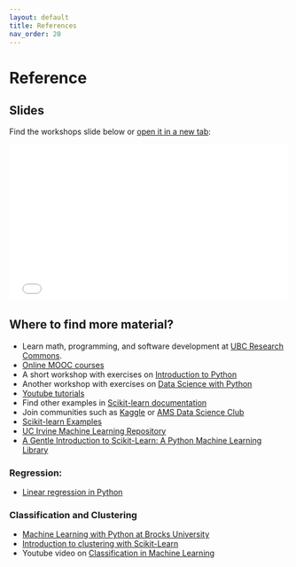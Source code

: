 ```yaml
---
layout: default
title: References
nav_order: 20
---
```


# Reference

## Slides

Find the workshops slide below or <a href="slides/introduction.html" target="_blank">open it in a new tab</a>:

<div style="overflow: hidden;
  padding-top: 56.25%;
  position: relative">
  <iframe src="slides/introduction.html" title="demo embedded slide deck" scrolling="no" frameborder="0"
    style="border: 0;
   height: 100%;
   left: 0;
   position: absolute;
   top: 0;
   width: 100%;">
   <p>Your browser does not support iframes.</p>
 </iframe>
</div>

## Where to find more material?

* Learn math, programming, and software development at [UBC Research Commons](https://ubc-library-rc.github.io/).
* [Online MOOC courses](https://www.coursera.org/learn/machine-learning?specialization=machine-learning-introduction/)
* A short workshop with exercises on [Introduction to Python](https://brockdsl.github.io/Intro_to_Python_Workshop/)
* Another workshop with exercises on [Data Science with Python](https://colab.research.google.com/github/BrockDSL/Python_2.0_Workshop/blob/master/01_a_bit_more_Python.ipynb)
* [Youtube tutorials](https://www.youtube.com/watch?v=7eh4d6sabA0)
* Find other examples in [Scikit-learn documentation](https://scikit-learn.org/stable/auto_examples/index.html)
* Join communities such as [Kaggle](https://www.kaggle.com/) or [AMS Data Science Club](https://amscampusbase.ubc.ca/dsci/home/)
* [Scikit-learn Examples](https://scikit-learn.org/stable/auto_examples/index.html)
* [UC Irvine Machine Learning Repository](https://archive.ics.uci.edu)
* [A Gentle Introduction to Scikit-Learn: A Python Machine Learning Library](https://machinelearningmastery.com/a-gentle-introduction-to-scikit-learn-a-python-machine-learning-library/)

### Regression: 
* [Linear regression in Python](https://realpython.com/linear-regression-in-python/#simple-linear-regression-with-scikit-learn)

### Classification and Clustering

* [Machine Learning with Python at Brocks University](https://brockdsl.github.io/Machine_Learning_with_Python/)
* [Introduction to clustering with Scikit-Learn](https://tdmdal.github.io/sklearn-workshop/)
* Youtube video on [Classification in Machine Learning](https://www.youtube.com/watch?v=xG-E--Ak5jg)